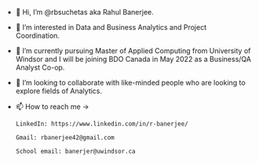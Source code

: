 - 👋 Hi, I’m @rbsuchetas aka Rahul Banerjee.
- 👀 I’m interested in Data and Business Analytics and Project Coordination.
- 🌱 I’m currently pursuing Master of Applied Computing from University of Windsor and I will be joining BDO Canada in May 2022 as a Business/QA Analyst Co-op.
- 💞️ I’m looking to collaborate with like-minded people who are looking to explore fields of Analytics.
- 📫 How to reach me ->
      
      LinkedIn: https://www.linkedin.com/in/r-banerjee/
      
      Gmail: rbanerjee42@gmail.com
      
      School email: banerjer@uwindsor.ca
